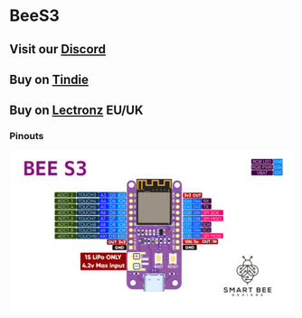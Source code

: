 # BeeS3

## **Visit our** [Discord](https://tinyurl.com/Bee-Motion-Discord-Git)
## **Buy on** [Tindie](https://www.tindie.com/products/smartbee/bee-s3-esp32-s3/)
## **Buy on** [Lectronz](https://www.lectronz.com/products/bee-s3-esp32-s3) **EU/UK**

### Pinouts

![alt text](https://github.com/strid3r21/BeeS3/blob/master/Pin-Card_for-github.jpg?raw=true)


<!--
## Front

![alt text](https://github.com/strid3r21/BeeS3/blob/master/Bee%20ESP32%20S3-front.jpg?raw=true)

## Back

![alt text](https://github.com/strid3r21/BeeS3/blob/master/Bee%20ESP32%20S3-back.jpg?raw=true)



 ## **Buy on** [Tindie](https://www.tindie.com/products/smartbee/bee-motion-esp32-pir-motion-sensor/)

---

# Video Overview

[<img src="https://img.youtube.com/vi/eUtSaV774to/maxresdefault.jpg" width="100%">](https://youtu.be/eUtSaV774to)

---

-->

